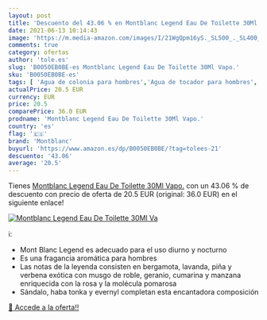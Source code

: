 ```yaml
---
layout: post
title: 'Descuento del 43.06 % en Montblanc Legend Eau De Toilette 30Ml Va'
date: 2021-06-13 10:14:43
image: 'https://m.media-amazon.com/images/I/21WgQpm16yS._SL500_._SL400_.jpg'
comments: true
category: ofertas
author: 'tole.es'
slug: 'B0050EB0BE-es Montblanc Legend Eau De Toilette 30Ml Vapo.'
sku: 'B0050EB0BE-es'
tags: [ 'Agua de colonia para hombres','Agua de tocador para hombres','Belleza','Fragancias para hombres','Perfumes y fragancias','de','eau','montblanc','toilette', ]
actualPrice: 20.5 EUR
currency: EUR
price: 20.5
comparePrice: 36.0 EUR
prodname: 'Montblanc Legend Eau De Toilette 30Ml Vapo.'
country: 'es'
flag: '🇪🇸'
brand: 'Montblanc'
buyurl: 'https://www.amazon.es/dp/B0050EB0BE/?tag=tolees-21'
descuento: '43.06'
average: '20.5'
---
```


Tienes [Montblanc Legend Eau De Toilette 30Ml Vapo.](https://www.amazon.es/dp/B0050EB0BE/?tag=tolees-21) con un 43.06 % de descuento con precio de oferta de 20.5 EUR (original: 36.0 EUR) en el siguiente enlace!

[![Montblanc Legend Eau De Toilette 30Ml Va](https://m.media-amazon.com/images/I/21WgQpm16yS._SL500_._SL400_.jpg)](https://www.amazon.es/dp/B0050EB0BE/?tag=tolees-21)

ℹ️:

- Mont Blanc Legend es adecuado para el uso diurno y nocturno
- Es una fragancia aromática para hombres
- Las notas de la leyenda consisten en bergamota, lavanda, piña y verbena exótica con musgo de roble, geranio, cumarina y manzana enriquecida con la rosa y la molécula pomarosa
- Sándalo, haba tonka y evernyl completan esta encantadora composición

[🛒 Accede a la oferta!!](https://www.amazon.es/dp/B0050EB0BE/?tag=tolees-21)
